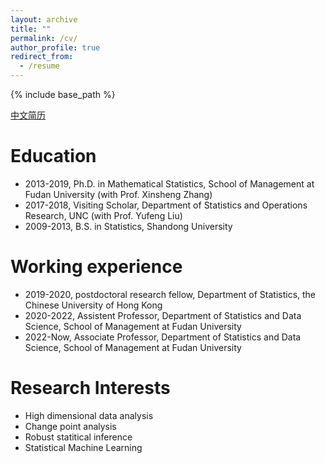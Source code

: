 ```yaml
---
layout: archive
title: ""
permalink: /cv/
author_profile: true
redirect_from:
  - /resume
---
```


{% include base_path %}

[中文简历]((https://liubin0145.github.io//files/cv.pdf))

Education
======
* 2013-2019, Ph.D. in Mathematical Statistics, School of Management at Fudan University (with Prof. Xinsheng Zhang)
* 2017-2018, Visiting Scholar, Department of Statistics and Operations Research, UNC (with Prof. Yufeng Liu)
* 2009-2013, B.S. in Statistics, Shandong University


Working experience
======
* 2019-2020, postdoctoral research fellow, Department of Statistics, the Chinese University of Hong Kong
* 2020-2022, Assistent Professor, Department of Statistics and Data Science, School of Management at Fudan University
* 2022-Now, Associate Professor, Department of Statistics and Data Science, School of Management at Fudan University

Research Interests
======
 * High dimensional data analysis
 * Change point analysis
 * Robust statitical inference
 * Statistical Machine Learning  
